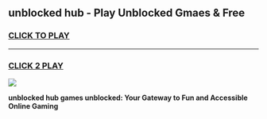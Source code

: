 
## unblocked hub - Play Unblocked Gmaes & Free
<h3>
<a href="https://news.freeplayer.one?title=unblocked_hub&ref=23F">CLICK TO PLAY</a></h3>
<hr>

<h3>
<a href="https://news.freeplayer.one?title=unblocked_hub&ref=23F">CLICK 2 PLAY</a>
  
</h3>

<a href="https://news.freeplayer.one?title=unblocked_hub&ref=23F/"><img src="https://clearcache.store/games.png"></a>


**unblocked hub games unblocked: Your Gateway to Fun and Accessible Online Gaming**
